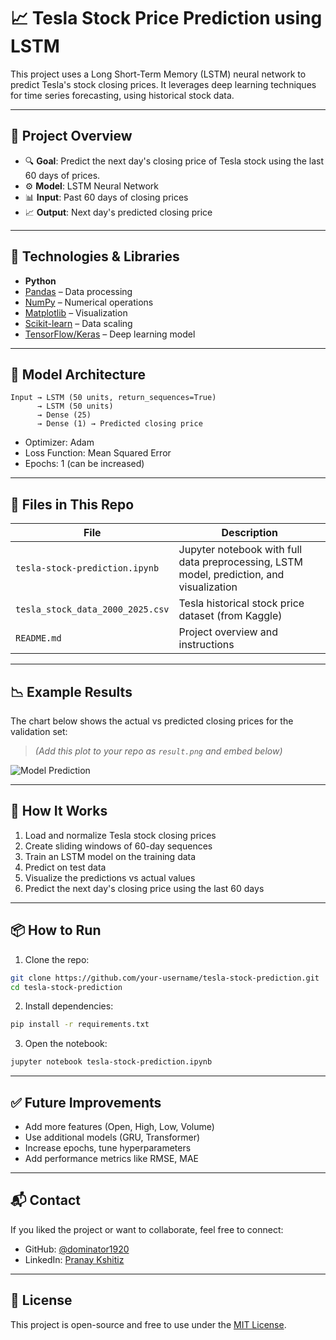 # 📈 Tesla Stock Price Prediction using LSTM

This project uses a Long Short-Term Memory (LSTM) neural network to predict Tesla's stock closing prices. It leverages deep learning techniques for time series forecasting, using historical stock data.

---

## 🚀 Project Overview

- 🔍 **Goal**: Predict the next day's closing price of Tesla stock using the last 60 days of prices.
- ⚙️ **Model**: LSTM Neural Network
- 📊 **Input**: Past 60 days of closing prices
- 📈 **Output**: Next day's predicted closing price

---

## 🧰 Technologies & Libraries

- **Python**
- [Pandas](https://pandas.pydata.org/) – Data processing
- [NumPy](https://numpy.org/) – Numerical operations
- [Matplotlib](https://matplotlib.org/) – Visualization
- [Scikit-learn](https://scikit-learn.org/) – Data scaling
- [TensorFlow/Keras](https://www.tensorflow.org/) – Deep learning model

---

## 🧠 Model Architecture

```text
Input → LSTM (50 units, return_sequences=True)
      → LSTM (50 units) 
      → Dense (25) 
      → Dense (1) → Predicted closing price
```

- Optimizer: Adam  
- Loss Function: Mean Squared Error  
- Epochs: 1 (can be increased)

---

## 📁 Files in This Repo

| File | Description |
|------|-------------|
| `tesla-stock-prediction.ipynb` | Jupyter notebook with full data preprocessing, LSTM model, prediction, and visualization |
| `tesla_stock_data_2000_2025.csv` | Tesla historical stock price dataset (from Kaggle) |
| `README.md` | Project overview and instructions |

---

## 📉 Example Results

The chart below shows the actual vs predicted closing prices for the validation set:

> *(Add this plot to your repo as `result.png` and embed below)*

![Model Prediction](result.png)

---

## 🔄 How It Works

1. Load and normalize Tesla stock closing prices
2. Create sliding windows of 60-day sequences
3. Train an LSTM model on the training data
4. Predict on test data
5. Visualize the predictions vs actual values
6. Predict the next day's closing price using the last 60 days

---

## 📦 How to Run

1. Clone the repo:

```bash
git clone https://github.com/your-username/tesla-stock-prediction.git
cd tesla-stock-prediction
```

2. Install dependencies:

```bash
pip install -r requirements.txt
```

3. Open the notebook:

```bash
jupyter notebook tesla-stock-prediction.ipynb
```

---

## ✅ Future Improvements

- Add more features (Open, High, Low, Volume)
- Use additional models (GRU, Transformer)
- Increase epochs, tune hyperparameters
- Add performance metrics like RMSE, MAE

---

## 📬 Contact

If you liked the project or want to collaborate, feel free to connect:

- GitHub: [@dominator1920](https://github.com/dominator1920)
- LinkedIn: [Pranay Kshitiz](https://linkedin.com/in/pranay-kshitiz)

---

## 📜 License

This project is open-source and free to use under the [MIT License](LICENSE).
